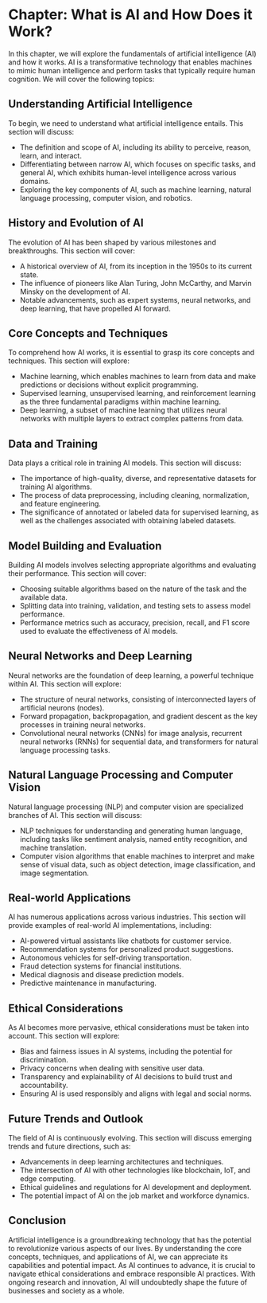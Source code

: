 Chapter: What is AI and How Does it Work?
=========================================

In this chapter, we will explore the fundamentals of artificial intelligence (AI) and how it works. AI is a transformative technology that enables machines to mimic human intelligence and perform tasks that typically require human cognition. We will cover the following topics:

Understanding Artificial Intelligence
-------------------------------------

To begin, we need to understand what artificial intelligence entails. This section will discuss:

* The definition and scope of AI, including its ability to perceive, reason, learn, and interact.
* Differentiating between narrow AI, which focuses on specific tasks, and general AI, which exhibits human-level intelligence across various domains.
* Exploring the key components of AI, such as machine learning, natural language processing, computer vision, and robotics.

History and Evolution of AI
---------------------------

The evolution of AI has been shaped by various milestones and breakthroughs. This section will cover:

* A historical overview of AI, from its inception in the 1950s to its current state.
* The influence of pioneers like Alan Turing, John McCarthy, and Marvin Minsky on the development of AI.
* Notable advancements, such as expert systems, neural networks, and deep learning, that have propelled AI forward.

Core Concepts and Techniques
----------------------------

To comprehend how AI works, it is essential to grasp its core concepts and techniques. This section will explore:

* Machine learning, which enables machines to learn from data and make predictions or decisions without explicit programming.
* Supervised learning, unsupervised learning, and reinforcement learning as the three fundamental paradigms within machine learning.
* Deep learning, a subset of machine learning that utilizes neural networks with multiple layers to extract complex patterns from data.

Data and Training
-----------------

Data plays a critical role in training AI models. This section will discuss:

* The importance of high-quality, diverse, and representative datasets for training AI algorithms.
* The process of data preprocessing, including cleaning, normalization, and feature engineering.
* The significance of annotated or labeled data for supervised learning, as well as the challenges associated with obtaining labeled datasets.

Model Building and Evaluation
-----------------------------

Building AI models involves selecting appropriate algorithms and evaluating their performance. This section will cover:

* Choosing suitable algorithms based on the nature of the task and the available data.
* Splitting data into training, validation, and testing sets to assess model performance.
* Performance metrics such as accuracy, precision, recall, and F1 score used to evaluate the effectiveness of AI models.

Neural Networks and Deep Learning
---------------------------------

Neural networks are the foundation of deep learning, a powerful technique within AI. This section will explore:

* The structure of neural networks, consisting of interconnected layers of artificial neurons (nodes).
* Forward propagation, backpropagation, and gradient descent as the key processes in training neural networks.
* Convolutional neural networks (CNNs) for image analysis, recurrent neural networks (RNNs) for sequential data, and transformers for natural language processing tasks.

Natural Language Processing and Computer Vision
-----------------------------------------------

Natural language processing (NLP) and computer vision are specialized branches of AI. This section will discuss:

* NLP techniques for understanding and generating human language, including tasks like sentiment analysis, named entity recognition, and machine translation.
* Computer vision algorithms that enable machines to interpret and make sense of visual data, such as object detection, image classification, and image segmentation.

Real-world Applications
-----------------------

AI has numerous applications across various industries. This section will provide examples of real-world AI implementations, including:

* AI-powered virtual assistants like chatbots for customer service.
* Recommendation systems for personalized product suggestions.
* Autonomous vehicles for self-driving transportation.
* Fraud detection systems for financial institutions.
* Medical diagnosis and disease prediction models.
* Predictive maintenance in manufacturing.

Ethical Considerations
----------------------

As AI becomes more pervasive, ethical considerations must be taken into account. This section will explore:

* Bias and fairness issues in AI systems, including the potential for discrimination.
* Privacy concerns when dealing with sensitive user data.
* Transparency and explainability of AI decisions to build trust and accountability.
* Ensuring AI is used responsibly and aligns with legal and social norms.

Future Trends and Outlook
-------------------------

The field of AI is continuously evolving. This section will discuss emerging trends and future directions, such as:

* Advancements in deep learning architectures and techniques.
* The intersection of AI with other technologies like blockchain, IoT, and edge computing.
* Ethical guidelines and regulations for AI development and deployment.
* The potential impact of AI on the job market and workforce dynamics.

Conclusion
----------

Artificial intelligence is a groundbreaking technology that has the potential to revolutionize various aspects of our lives. By understanding the core concepts, techniques, and applications of AI, we can appreciate its capabilities and potential impact. As AI continues to advance, it is crucial to navigate ethical considerations and embrace responsible AI practices. With ongoing research and innovation, AI will undoubtedly shape the future of businesses and society as a whole.
